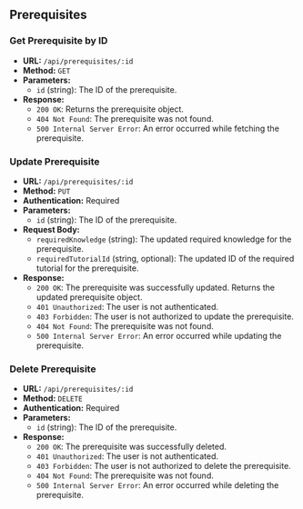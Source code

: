 ## Prerequisites

### Get Prerequisite by ID

- **URL:** `/api/prerequisites/:id`
- **Method:** `GET`
- **Parameters:**
  - `id` (string): The ID of the prerequisite.
- **Response:**
  - `200 OK`: Returns the prerequisite object.
  - `404 Not Found`: The prerequisite was not found.
  - `500 Internal Server Error`: An error occurred while fetching the prerequisite.

### Update Prerequisite

- **URL:** `/api/prerequisites/:id`
- **Method:** `PUT`
- **Authentication:** Required
- **Parameters:**
  - `id` (string): The ID of the prerequisite.
- **Request Body:**
  - `requiredKnowledge` (string): The updated required knowledge for the prerequisite.
  - `requiredTutorialId` (string, optional): The updated ID of the required tutorial for the prerequisite.
- **Response:**
  - `200 OK`: The prerequisite was successfully updated. Returns the updated prerequisite object.
  - `401 Unauthorized`: The user is not authenticated.
  - `403 Forbidden`: The user is not authorized to update the prerequisite.
  - `404 Not Found`: The prerequisite was not found.
  - `500 Internal Server Error`: An error occurred while updating the prerequisite.

### Delete Prerequisite

- **URL:** `/api/prerequisites/:id`
- **Method:** `DELETE`
- **Authentication:** Required
- **Parameters:**
  - `id` (string): The ID of the prerequisite.
- **Response:**
  - `200 OK`: The prerequisite was successfully deleted.
  - `401 Unauthorized`: The user is not authenticated.
  - `403 Forbidden`: The user is not authorized to delete the prerequisite.
  - `404 Not Found`: The prerequisite was not found.
  - `500 Internal Server Error`: An error occurred while deleting the prerequisite.
